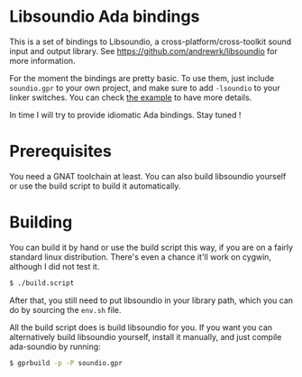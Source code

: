 Libsoundio Ada bindings
=======================

This is a set of bindings to Libsoundio, a cross-platform/cross-toolkit sound
input and output library. See https://github.com/andrewrk/libsoundio for more
information.

For the moment the bindings are pretty basic. To use them, just include
`soundio.gpr` to your own project, and make sure to add `-lsoundio` to your
linker switches. You can check [the example](https://github.com/raph-amiard/ada-soundio/blob/master/example) to have more details.

In time I will try to provide idiomatic Ada bindings. Stay tuned !

Prerequisites
=============

You need a GNAT toolchain at least. You can also build libsoundio yourself or
use the build script to build it automatically.

Building
========

You can build it by hand or use the build script this way, if you are on a
fairly standard linux distribution. There's even a chance it'll work on cygwin,
although I did not test it.

~~~bash
$ ./build.script
~~~

After that, you still need to put libsoundio in your library path, which you
can do by sourcing the `env.sh` file.

All the build script does is build libsoundio for you. If you want you can
alternatively build libsoundio yourself, install it manually, and just compile
ada-soundio by running:

~~~bash
$ gprbuild -p -P soundio.gpr
~~~
